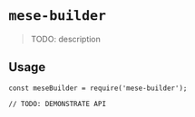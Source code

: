 # `mese-builder`

> TODO: description

## Usage

```
const meseBuilder = require('mese-builder');

// TODO: DEMONSTRATE API
```
